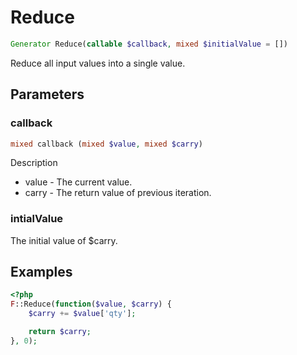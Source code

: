 # Reduce

```php
Generator Reduce(callable $callback, mixed $initialValue = [])
```

Reduce all input values into a single value.


## Parameters

### callback

```php
mixed callback (mixed $value, mixed $carry)
```
Description

* value - The current value.
* carry - The return value of previous iteration.

### intialValue

The initial value of $carry.


## Examples

```php
<?php
F::Reduce(function($value, $carry) {
    $carry += $value['qty'];

    return $carry;
}, 0);
```
